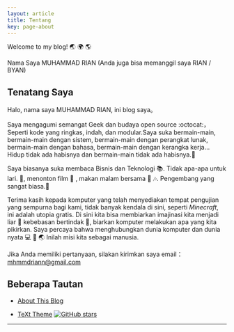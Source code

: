 ```yaml
---
layout: article
title: Tentang
key: page-about
---
```

Welcome to my blog! :earth_asia: :earth_africa: :earth_americas:

Nama Saya MUHAMMAD RIAN (Anda juga bisa memanggil saya RIAN / BYAN)

<!-- ## Skills -->

<!-- - HTML5, CSS3(SASS), JavaScript(ES2017, Node.js), Bash(Zsh) -->
<!-- - React, React Native, Vue.js -->
<!-- - gulp, webpack -->
<!-- - Adobe Photoshop, Sketch -->

<!--more-->

## Tenatang Saya

Halo, nama saya MUHAMMAD RIAN, ini blog saya。

Saya mengagumi semangat Geek dan budaya open source :octocat:，Seperti kode yang ringkas, indah, dan modular.Saya suka bermain-main, bermain-main dengan sistem, bermain-main dengan perangkat lunak, bermain-main dengan bahasa, bermain-main dengan kerangka kerja... Hidup tidak ada habisnya dan bermain-main tidak ada habisnya.:muscle:

Saya biasanya suka membaca Bisnis dan Teknologi :books:. Tidak apa-apa untuk lari. :runner:, menonton film :movie_camera: , makan malam bersama :rice: :notes:. Pengembang yang sangat biasa.:see_no_evil:

Terima kasih kepada komputer yang telah menyediakan tempat pengujian yang sempurna bagi kami, tidak banyak kendala di sini, seperti *Minecraft*, ini adalah utopia gratis. Di sini kita bisa membiarkan imajinasi kita menjadi liar :thought_balloon: kebebasan bertindak :rocket:, biarkan komputer melakukan apa yang kita pikirkan. Saya percaya bahwa menghubungkan dunia komputer dan dunia nyata :computer: :link: :earth_asia: Inilah misi kita sebagai manusia.

Jika Anda memiliki pertanyaan, silakan kirimkan saya email：[mhmmdriann@gmail.com](mhmmdriann@gmail.com)

## Beberapa Tautan

- [About This Blog](/blog/2024/02/05/Tentang-Blog-ini.html)
<!-- - [Site Log](/blog/site-log.html) -->
- [TeXt Theme](https://rian010.github.io/jekyll-TeXt-theme) [![GitHub stars](https://img.shields.io/github/stars/rian010/jekyll-TeXt-theme.svg?style=social&label=Stars)]()

---

